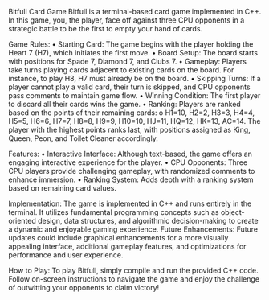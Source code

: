 Bitfull Card Game
Bitfull is a terminal-based card game implemented in C++. In this game, you, the player, face off against three CPU opponents in a strategic battle to be the first to empty your hand of cards.

Game Rules:
•	Starting Card: The game begins with the player holding the Heart 7 (H7), which initiates the first move.
•	Board Setup: The board starts with positions for Spade 7, Diamond 7, and Clubs 7.
•	Gameplay: Players take turns playing cards adjacent to existing cards on the board. For instance, to play H8, H7 must already be on the board.
•	Skipping Turns: If a player cannot play a valid card, their turn is skipped, and CPU opponents pass comments to maintain game flow.
•	Winning Condition: The first player to discard all their cards wins the game.
•	Ranking: Players are ranked based on the points of their remaining cards:
o	H1=10, H2=2, H3=3, H4=4, H5=5, H6=6, H7=7, H8=8, H9=9, H10=10, HJ=11, HQ=12, HK=13, AC=14. The player with the highest points ranks last, with positions assigned as King, Queen, Peon, and Toilet Cleaner accordingly.

Features:
•	Interactive Interface: Although text-based, the game offers an engaging interactive experience for the player.
•	CPU Opponents: Three CPU players provide challenging gameplay, with randomized comments to enhance immersion.
•	Ranking System: Adds depth with a ranking system based on remaining card values.

Implementation:
The game is implemented in C++ and runs entirely in the terminal. It utilizes fundamental programming concepts such as object-oriented design, data structures, and algorithmic decision-making to create a dynamic and enjoyable gaming experience.
Future Enhancements:
Future updates could include graphical enhancements for a more visually appealing interface, additional gameplay features, and optimizations for performance and user experience.

How to Play:
To play Bitfull, simply compile and run the provided C++ code. Follow on-screen instructions to navigate the game and enjoy the challenge of outwitting your opponents to claim victory!

